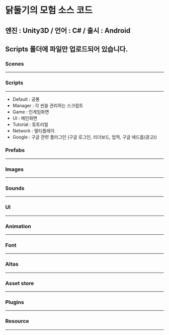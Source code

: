# 닭둘기의 모험 소스 코드
## 엔진 : Unity3D / 언어 : C# / 출시 : Android
## Scripts 폴더에 파일만 업로드되어 있습니다.

### Scenes
-------------

### Scripts
-------------
* Default : 공통
* Manager : 각 씬을 관리하는 스크립트
* Game : 인게임화면
* UI : 메인화면
* Tutorial : 튜토리얼
* Network : 멀티플레이
* Google : 구글 관련 플러그인 (구글 로그인, 리더보드, 업적, 구글 애드몹(광고))

### Prefabs
-------------
### Images
-------------
### Sounds
-------------
### UI
-------------
### Animation
-------------
### Font
-------------
### Altas
-------------
### Asset store
-------------
### Plugins
-------------
### Resource
-------------
